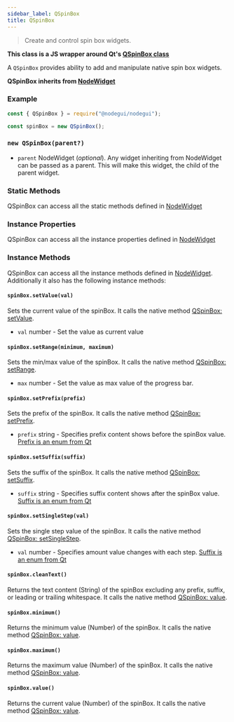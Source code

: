 ```yaml
---
sidebar_label: QSpinBox
title: QSpinBox
---
```


> Create and control spin box widgets.

**This class is a JS wrapper around Qt's [QSpinBox class](https://doc.qt.io/qt-5/qspinbox.html)**

A `QSpinBox` provides ability to add and manipulate native spin box widgets.

**QSpinBox inherits from [NodeWidget](api/NodeWidget.md)**

### Example

```javascript
const { QSpinBox } = require("@nodegui/nodegui");

const spinBox = new QSpinBox();
```

### `new QSpinBox(parent?)`

- `parent` NodeWidget (_optional_). Any widget inheriting from NodeWidget can be passed as a parent. This will make this widget, the child of the parent widget.

### Static Methods

QSpinBox can access all the static methods defined in [NodeWidget](api/NodeWidget.md)

### Instance Properties

QSpinBox can access all the instance properties defined in [NodeWidget](api/NodeWidget.md)

### Instance Methods

QSpinBox can access all the instance methods defined in [NodeWidget](api/NodeWidget.md). Additionally it also has the following instance methods:

#### `spinBox.setValue(val)`

Sets the current value of the spinBox. It calls the native method [QSpinBox: setValue](https://doc.qt.io/qt-5/qspinbox.html#value-prop).

- `val` number - Set the value as current value

#### `spinBox.setRange(minimum, maximum)`

Sets the min/max value of the spinBox. It calls the native method [QSpinBox: setRange](https://doc.qt.io/qt-5/qspinbox.html#setRange).

- `max` number - Set the value as max value of the progress bar.

#### `spinBox.setPrefix(prefix)`

Sets the prefix of the spinBox. It calls the native method [QSpinBox: setPrefix](https://doc.qt.io/qt-5/qspinbox.html#prefix-prop).

- `prefix` string - Specifies prefix content shows before the spinBox value. [Prefix is an enum from Qt](api/QtEnums.md)

#### `spinBox.setSuffix(suffix)`

Sets the suffix of the spinBox. It calls the native method [QSpinBox: setSuffix](https://doc.qt.io/qt-5/qspinbox.html#suffix-prop).

- `suffix` string - Specifies suffix content shows after the spinBox value. [Suffix is an enum from Qt](api/QtEnums.md)

#### `spinBox.setSingleStep(val)`

Sets the single step value of the spinBox. It calls the native method [QSpinBox: setSingleStep](https://doc.qt.io/qt-5/qspinbox.html#singleStep-prop).

- `val` number - Specifies amount value changes with each step. [Suffix is an enum from Qt](api/QtEnums.md)

#### `spinBox.cleanText()`

Returns the text content (String) of the spinBox excluding any prefix, suffix, or leading or trailing whitespace. It calls the native method [QSpinBox: value](https://doc.qt.io/qt-5/qspinbox.html#minimum-prop).

#### `spinBox.minimum()`

Returns the minimum value (Number) of the spinBox. It calls the native method [QSpinBox: value](https://doc.qt.io/qt-5/qspinbox.html#minimum-prop).

#### `spinBox.maximum()`

Returns the maximum value (Number) of the spinBox. It calls the native method [QSpinBox: value](https://doc.qt.io/qt-5/qspinbox.html#maximum-prop).

#### `spinBox.value()`

Returns the current value (Number) of the spinBox. It calls the native method [QSpinBox: value](https://doc.qt.io/qt-5/qspinbox.html#value-prop).
